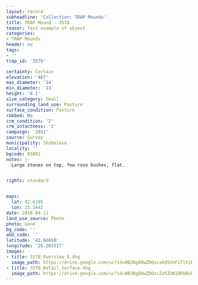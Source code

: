 ```yaml
---
layout: record
subheadline: 'Collection: TRAP Mounds'
title: TRAP Mound - 3578
teaser: Test example of object
categories:
- TRAP Mounds
header: no
tags:
- ''
trap_id: '3578'

certainty: Certain
elevation: '467'
max_diameter: '14'
min_diameter: '13'
height: '0.1'
size_category: Small
surrounding_land_use: Pasture
surface_condition: Pasture
robbed: No
crm_condition: '2'
crm_intactness: '2'
campaign: '2011'
source: Survey
municipality: Skobelevo
locality: ''
bgcode: DS001
notes: |-
  Large stones on top, few rose bushes, flat.


rights: standard


maps:
  lat: 42.6285
  lon: 25.2442
date: 2018-04-11
land_use_source: Photo
photo: Good
bg_code: ''
akb_code: ''
latitude: '42.66668'
longitude: '25.202517'
images:
- title: 3578_Overview_S.dng
  image_path: https://drive.google.com/uc?id=0B3Rg88wZDQscakdSVnF1TlViRXM
- title: 3578_Detail_Surface.dng
  image_path: https://drive.google.com/uc?id=0B3Rg88wZDQscZzhZUW10RU0xbXc
---
```

